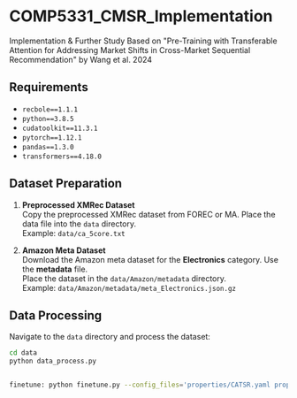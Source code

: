 # COMP5331_CMSR_Implementation
Implementation &amp; Further Study Based on "Pre-Training with Transferable Attention for Addressing Market Shifts in Cross-Market Sequential Recommendation" by Wang et al. 2024

## Requirements

- `recbole==1.1.1`
- `python==3.8.5`
- `cudatoolkit==11.3.1`
- `pytorch==1.12.1`
- `pandas==1.3.0`
- `transformers==4.18.0`

## Dataset Preparation

1. **Preprocessed XMRec Dataset**  
   Copy the preprocessed XMRec dataset from FOREC or MA. Place the data file into the `data` directory.  
   Example: `data/ca_5core.txt`

2. **Amazon Meta Dataset**  
   Download the Amazon meta dataset for the **Electronics** category. Use the **metadata** file.  
   Place the dataset in the `data/Amazon/metadata` directory.  
   Example: `data/Amazon/metadata/meta_Electronics.json.gz`

## Data Processing

Navigate to the `data` directory and process the dataset:
```bash
cd data
python data_process.py


finetune: python finetune.py --config_files='properties/CATSR.yaml properties/market.yaml' --params_file='model.hyper' --output_file='hyper_example.result' --weight_path='saved/CATSR-us-200.pth' --tool='Hyperopt' --dataset='us'
